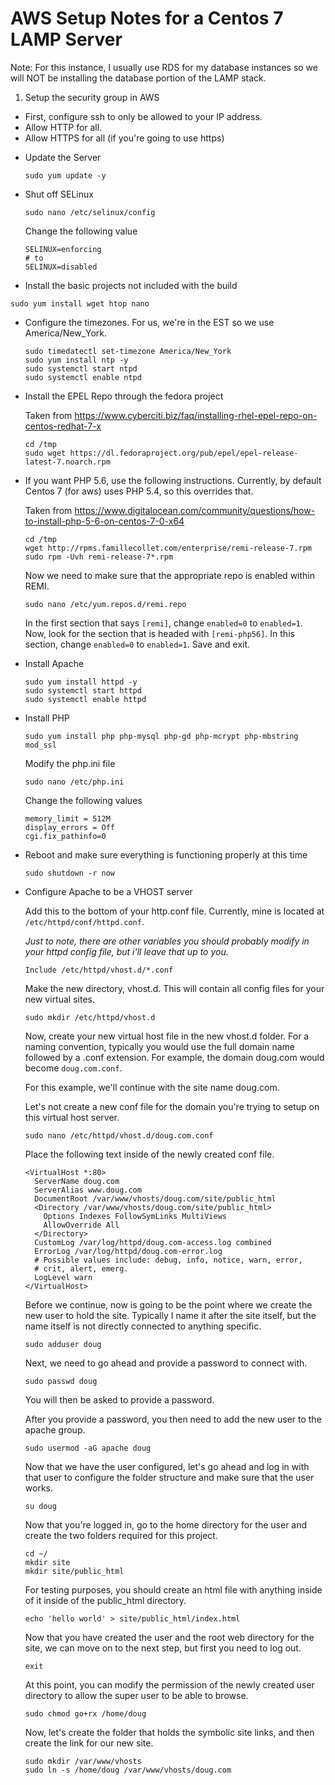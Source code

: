 
# AWS Setup Notes for a Centos 7 LAMP Server

Note: For this instance, I usually use RDS for my database instances so we will NOT be installing the database portion of the LAMP stack.

1. Setup the security group in AWS
  - First, configure ssh to only be allowed to your IP address.
  - Allow HTTP for all.
  - Allow HTTPS for all (if you're going to use https)

* Update the Server

  ```
  sudo yum update -y
  ```

* Shut off SELinux

  ```
  sudo nano /etc/selinux/config
  ```

  Change the following value

  ```
  SELINUX=enforcing
  # to
  SELINUX=disabled
  ```

* Install the basic projects not included with the build
```
sudo yum install wget htop nano
```

* Configure the timezones.  For us, we're in the EST so we use America/New_York.

  ```
  sudo timedatectl set-timezone America/New_York
  sudo yum install ntp -y
  sudo systemctl start ntpd
  sudo systemctl enable ntpd
  ```

* Install the EPEL Repo through the fedora project

  Taken from https://www.cyberciti.biz/faq/installing-rhel-epel-repo-on-centos-redhat-7-x

  ```
  cd /tmp
  sudo wget https://dl.fedoraproject.org/pub/epel/epel-release-latest-7.noarch.rpm
  ```

* If you want PHP 5.6, use the following instructions.  Currently, by default Centos 7 (for aws) uses PHP 5.4, so this overrides that.

  Taken from https://www.digitalocean.com/community/questions/how-to-install-php-5-6-on-centos-7-0-x64

  ```
  cd /tmp
  wget http://rpms.famillecollet.com/enterprise/remi-release-7.rpm
  sudo rpm -Uvh remi-release-7*.rpm
  ```

  Now we need to make sure that the appropriate repo is enabled within REMI.

  ```
  sudo nano /etc/yum.repos.d/remi.repo
  ```

  In the first section that says `[remi]`, change `enabled=0` to `enabled=1`.  Now, look for the section that is headed with `[remi-php56]`.  In this section, change `enabled=0` to `enabled=1`. Save and exit.

* Install Apache

  ```
  sudo yum install httpd -y
  sudo systemctl start httpd
  sudo systemctl enable httpd
  ```

* Install PHP

  ```
  sudo yum install php php-mysql php-gd php-mcrypt php-mbstring mod_ssl
  ```

  Modify the php.ini file

  ```
  sudo nano /etc/php.ini
  ```

  Change the following values

  ```
  memory_limit = 512M
  display_errors = Off
  cgi.fix_pathinfo=0
  ```

* Reboot and make sure everything is functioning properly at this time

  ```
  sudo shutdown -r now
  ```

* Configure Apache to be a VHOST server

  Add this to the bottom of your http.conf file.  Currently, mine is located at `/etc/httpd/conf/httpd.conf`.

  _Just to note, there are other variables you should probably modify in your httpd config file, but i'll leave that up to you._

  ```
  Include /etc/httpd/vhost.d/*.conf
  ```

  Make the new directory, vhost.d.  This will contain all config files for your new virtual sites.

  ```
  sudo mkdir /etc/httpd/vhost.d
  ```

  Now, create your new virtual host file in the new vhost.d folder. For a naming convention, typically you would use the full domain name followed by a .conf extension.  For example, the domain doug.com would become `doug.com.conf`.

  For this example, we'll continue with the site name doug.com.

  Let's not create a new conf file for the domain you're trying to setup on this virtual host server.

  ```
  sudo nano /etc/httpd/vhost.d/doug.com.conf
  ```

  Place the following text inside of the newly created conf file.

  ```
  <VirtualHost *:80>
    ServerName doug.com
    ServerAlias www.doug.com
    DocumentRoot /var/www/vhosts/doug.com/site/public_html
    <Directory /var/www/vhosts/doug.com/site/public_html>
      Options Indexes FollowSymLinks MultiViews
      AllowOverride All
    </Directory>
    CustomLog /var/log/httpd/doug.com-access.log combined
    ErrorLog /var/log/httpd/doug.com-error.log
    # Possible values include: debug, info, notice, warn, error,
    # crit, alert, emerg.
    LogLevel warn
  </VirtualHost>
  ```

  Before we continue, now is going to be the point where we create the new user to hold the site.  Typically I name it after the site itself, but the name itself is not directly connected to anything specific.

  ```
  sudo adduser doug
  ```

  Next, we need to go ahead and provide a password to connect with.

  ```
  sudo passwd doug
  ```

  You will then be asked to provide a password.

  After you provide a password, you then need to add the new user to the apache group.

  ```
  sudo usermod -aG apache doug
  ```

  Now that we have the user configured, let's go ahead and log in with that user to configure the folder structure and make sure that the user works.

  ```
  su doug
  ```

  Now that you're logged in, go to the home directory for the user and create the two folders required for this project.

  ```
  cd ~/
  mkdir site
  mkdir site/public_html
  ```

  For testing purposes, you should create an html file with anything inside of it inside of the public_html directory.

  ```
  echo 'hello world' > site/public_html/index.html
  ```

  Now that you have created the user and the root web directory for the site, we can move on to the next step, but first you need to log out.

  ```
  exit
  ```

  At this point, you can modify the permission of the newly created user directory to allow the super user to be able to browse.

  ```
  sudo chmod go+rx /home/doug
  ```

  Now, let's create the folder that holds the symbolic site links, and then create the link for our new site.

  ```
  sudo mkdir /var/www/vhosts
  sudo ln -s /home/doug /var/www/vhosts/doug.com
  ```
